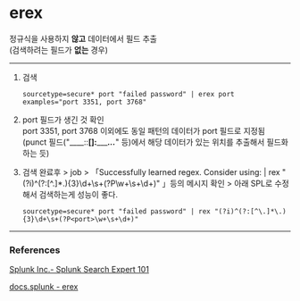 # erex

정규식을 사용하지 **않고** 데이터에서 필드 추출   
(검색하려는 필드가 **없는** 경우)

---

1. 검색
    ```
    sourcetype=secure* port "failed password" | erex port examples="port 3351, port 3768"
    ```
2. port 필드가 생긴 것 확인   
    port 3351, port 3768 이외에도 동일 패턴의 데이터가 port 필드로 지정됨 
    (punct 필드("____::__[]:________...___" 등)에서 해당 데이터가 있는 위치를 추출해서 필드화하는 듯)   

3. 검색 완료후 > job > 「Successfully learned regex. Consider using: | rex "(?i)^(?:[^\.]*\.){3}\d+\s+(?P<port>\w+\s+\d+)" 」등의 메시지 확인 > 아래 SPL로 수정해서 검색하는게 성능이 좋다.

    ```
    sourcetype=secure* port "failed password" | rex "(?i)^(?:[^\.]*\.){3}\d+\s+(?P<port>\w+\s+\d+)"
    ```
---

### References
[Splunk Inc.- Splunk Search Expert 101](https://www.coursera.org/learn/splunk-search-expert-101)  

[docs.splunk - erex](http://docs.splunk.com/Documentation/Splunk/8.2.5/SearchReference/Erex) 